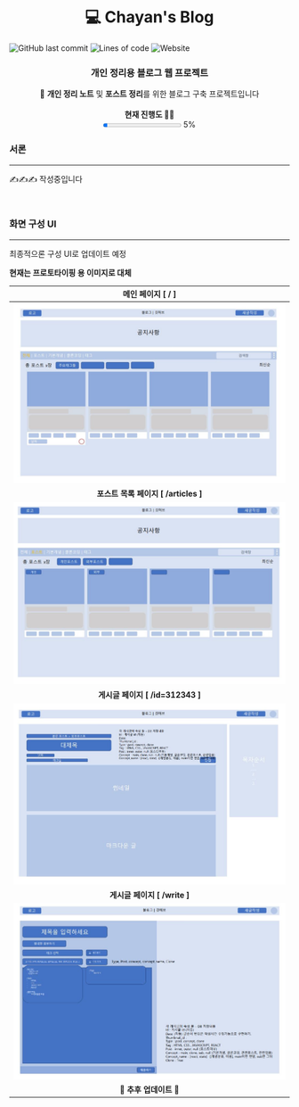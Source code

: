 <h1 align='middle'>💻 Chayan's Blog</h1>

![GitHub last commit](https://img.shields.io/github/last-commit/Hanswind/ChayanBlog)
![Lines of code](https://img.shields.io/tokei/lines/github/Hanswind/ChayanBlog)
![Website](https://img.shields.io/website?down_color=lightgrey&down_message=not%20on%20service&up_color=green&up_message=on%20service&url=https%3A%2F%2Fdev.chayan.io)

<h3 align='middle'> 개인 정리용 블로그 웹 프로젝트</h3>
<p align='middle'>
📝 <strong>개인 정리 노트</strong> 및 <strong>포스트 정리</strong>를 위한 블로그 구축 프로젝트입니다<br/><br />
   <strong>현재 진행도 👨‍💻</strong><br/>
    <progress value="5" max="100"></progress>&nbsp;5%
</p>


### 서론
-----

✍️✍️✍️ 작성중입니다

<br />

### 화면 구성 UI
------

최종적으론 구성 UI로 업데이트 예정

**현재는 프로토타이핑 용 이미지로 대체**

|          메인 페이지 [ / ]           |
| :----------------------------------: |
|  ![](documents/objects/home.JPG)   |
| **포스트 목록 페이지 [ /articles ]** |
|  ![](documents/objects/post.JPG)   |
|   **게시글 페이지 [ /id=312343 ]**   |
|  ![](documents/objects/view.JPG)   |
|     **게시글 페이지 [ /write ]**     |
|  ![](documents/objects/write.JPG)  |
|        **🔨 추후 업데이트 🔨**         |


